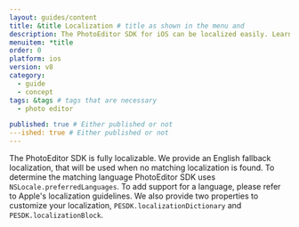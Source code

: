 ```yaml
---
layout: guides/content
title: &title Localization # title as shown in the menu and
description: The PhotoEditor SDK for iOS can be localized easily. Learn how to quickly set up your editor in the proper language for your target audience.
menuitem: *title
order: 0
platform: ios
version: v8
category:
  - guide
  - concept
tags: &tags # tags that are necessary
  - photo editor

published: true # Either published or not
---ished: true # Either published or not
---
```



The PhotoEditor SDK is fully localizable. We provide an English fallback localization, that will be used when no matching localization is found. To determine the matching language PhotoEditor SDK uses `NSLocale.preferredLanguages`.
To add support for a language, please refer to Apple's localization guidelines.
We also provide two properties to customize your localization, `PESDK.localizationDictionary` and `PESDK.localizationBlock`.
